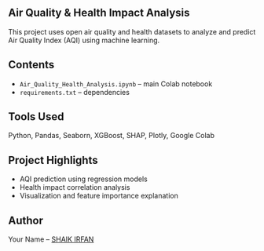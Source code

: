 ## Air Quality & Health Impact Analysis
This project uses open air quality and health datasets to analyze and predict Air Quality Index (AQI) using machine learning.

## Contents
- `Air_Quality_Health_Analysis.ipynb` – main Colab notebook
- `requirements.txt` – dependencies

## Tools Used
Python, Pandas, Seaborn, XGBoost, SHAP, Plotly, Google Colab

## Project Highlights
- AQI prediction using regression models  
- Health impact correlation analysis  
- Visualization and feature importance explanation

## Author
Your Name – [SHAIK IRFAN](www.linkedin.com/in/shaikirfan27)

